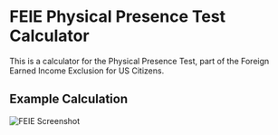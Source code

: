 # FEIE Physical Presence Test Calculator

This is a calculator for the Physical Presence Test, part of the Foreign Earned Income Exclusion for US Citizens.


## Example Calculation

![FEIE Screenshot](http://i.imgur.com/iJsciGn.png)

